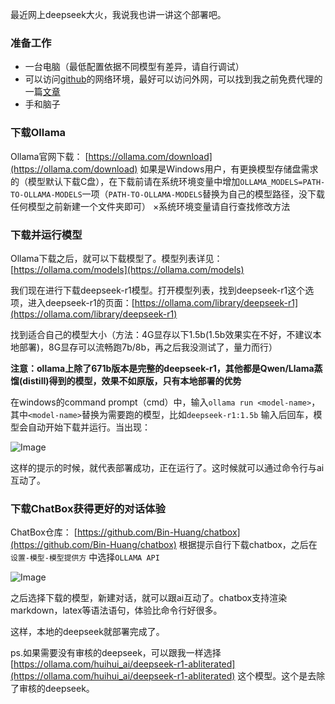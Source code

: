 最近网上deepseek大火，我说我也讲一讲这个部署吧。

### 准备工作
* 一台电脑（最低配置依据不同模型有差异，请自行调试）
* 可以访问[github](https://github.com/)的网络环境，最好可以访问外网，可以找到我之前免费代理的一篇[文章](https://blog.0071126.xyz/post/mian-fei-jie-dian.html)
* 手和脑子

### 下载Ollama
Ollama官网下载：
[https://ollama.com/download](https://ollama.com/download)
如果是Windows用户，有更换模型存储盘需求的（模型默认下载C盘），在下载前请在系统环境变量中增加`OLLAMA_MODELS=PATH-TO-OLLAMA-MODELS`一项（`PATH-TO-OLLAMA-MODELS`替换为自己的模型路径，没下载任何模型之前新建一个文件夹即可）
×系统环境变量请自行查找修改方法

### 下载并运行模型
Ollama下载之后，就可以下载模型了。模型列表详见：[https://ollama.com/models](https://ollama.com/models)

我们现在进行下载deepseek-r1模型。打开模型列表，找到deepseek-r1这个选项，进入deepseek-r1的页面：[https://ollama.com/library/deepseek-r1](https://ollama.com/library/deepseek-r1)

找到适合自己的模型大小（方法：4G显存以下1.5b(1.5b效果实在不好，不建议本地部署)，8G显存可以流畅跑7b/8b，再之后我没测试了，量力而行）

**注意：ollama上除了671b版本是完整的deepseek-r1，其他都是Qwen/Llama蒸馏(distill)得到的模型，效果不如原版，只有本地部署的优势**

在windows的command prompt（cmd）中，输入`ollama run <model-name>`，其中`<model-name>`替换为需要跑的模型，比如`deepseek-r1:1.5b`
输入后回车，模型会自动开始下载并运行。当出现：

![Image](https://github.com/user-attachments/assets/24b3c8b3-e6ee-4e3d-93ba-927bc1812af6)

这样的提示的时候，就代表部署成功，正在运行了。这时候就可以通过命令行与ai互动了。

### 下载ChatBox获得更好的对话体验
ChatBox仓库：
[https://github.com/Bin-Huang/chatbox](https://github.com/Bin-Huang/chatbox)
根据提示自行下载chatbox，之后在 `设置-模型-模型提供方` 中选择`OLLAMA API`

![Image](https://github.com/user-attachments/assets/2b9e8c57-24db-48c0-a822-573d59bda662)

之后选择下载的模型，新建对话，就可以跟ai互动了。chatbox支持渲染markdown，latex等语法语句，体验比命令行好很多。

这样，本地的deepseek就部署完成了。

ps.如果需要没有审核的deepseek，可以跟我一样选择[https://ollama.com/huihui_ai/deepseek-r1-abliterated](https://ollama.com/huihui_ai/deepseek-r1-abliterated) 这个模型。这个是去除了审核的deepseek。